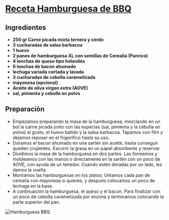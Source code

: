 # [Receta Hamburguesa de BBQ](https://canalcocina.es/receta/hamburguesa-bbq-con-bacon-y-cebolla-caramelizada)
## Ingredientes
* **250 gr Carne picada mixta ternera y cerdo**
* **3 cucharadas de salsa barbacoa**
* **1 huevo**
* **2 panes de hamburguesa XL con semillas de Cerealia (Panrico)**
* **4 lonchas de queso tipo holandés**
* **6 lonchas de bacon ahumado**
* **lechuga variada cortada y lavada**
* **3 cucharadas de cebolla caramelizada**
* **mayonesa (opcional)**
* **Aceite de oliva virgen extra (AOVE)**
* **sal, pimienta y cebolla en polvo**

## Preparación
* Empezamos preparando la masa de la hamburguesa, mezclando en un bol la carne picada junto con las especias (sal, pimienta y la cebolla en polvo) al gusto, el huevo batido y la salsa barbacoa. Tapamos con film y dejamos reposar en el frigorífico hasta su uso.
* Doramos el bacon ahumado en una sartén sin aceite, hasta conseguir queden crujientes. Escurrir la grasa en un papel absorbente y reservar.
* Dividimos la masa de la hamburguesa en dos partes. Las formamos y moldeamos con las manos o directamente en la sartén con un poco de AOVE, con ayuda de un tenedor. Cuando estén doradas por un lado, les damos la vuelta.
* Montamos las hamburguesas en los platos: Untamos cada pan de cerealia con mayonesa si quieres, y después colocamos un poco de lechuga en la base.
* A continuación la hamburguesa, el queso y el bacon. Para finalizar con un poco de cebolla caramelizada por encima y terminamos colocando la parte superior del pan.

![Hamburguesa BBQ](https://canalcocina.es/medias/publicuploads/2016/08/07/159766/54088503657a78d7ddb83c2.02624190.jpg)
